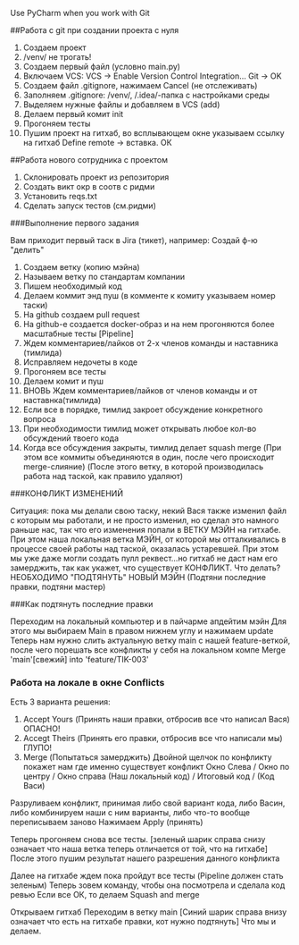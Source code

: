 Use PyCharm when you work with Git

##Работа с git при создании проекта с нуля
1) Создаем проект
2) /venv/ не трогать!
3) Создаем первый файл (условно main.py)
4) Включаем VCS:
VCS -> Enable Version Control Integration... Git -> OK
5) Создаем файл .gitignore, нажимаем Cancel (не отслеживать)
6) Заполняем .gitignore: /venv/, /.idea/-папка с настройками среды
7) Выделяем нужные файлы и добавляем в VCS (add)
8) Делаем первый комит init
9) Прогоняем тесты
10) Пушим проект на гитхаб, во всплывающем окне указываем ссылку на гитхаб Define remote -> вставка. ОК

##Работа нового сотрудника с проектом
1) Склонировать проект из репозитория
2) Создать викт окр в соотв с ридми
3) Установить reqs.txt
4) Сделать запуск тестов (см.ридми)

###Выполнение первого задания

Вам приходит первый таск в Jira (тикет), например: Создай ф-ю "делить"
1) Создаем ветку (копию мэйна)
2) Называем ветку по стандартам компании
3) Пишем необходимый код
4) Делаем коммит энд пуш (в комменте к комиту указываем номер таски)
5) На github создаем pull request
6) На github-е создается docker-образ и на нем прогоняются более масштабные тесты [Pipeline]
7) Ждем комментариев/лайков от 2-х членов команды и наставника (тимлида)
8) Исправляем недочеты в коде
9) Прогоняем все тесты
10) Делаем комит и пуш
11) ВНОВЬ Ждем комментариев/лайков от членов команды и от наставнка(тимлида)
12) Если все в порядке, тимлид закроет обсуждение конкретного вопроса
13) При необходимости тимлид может открывать любое кол-во обсуждений твоего кода
14) Когда все обсуждения закрыты, тимлид делает squash merge
(При этом все коммиты объединяются в один, после чего происходит merge-слияние)
(После этого ветку, в которой производилась работа над таской, как правило удаляют)

###КОНФЛИКТ ИЗМЕНЕНИЙ

Ситуация: пока мы делали свою таску, некий Вася также изменил файл с которым мы работали, и не просто изменил, но сделал это намного раньше нас, так что его изменения попали в ВЕТКУ МЭЙН на гитхабе.
При этом наша локальная ветка МЭЙН, от которой мы отталкивались в процессе своей работы над таской, оказалась устаревшей. 
При этом мы уже даже могли создать пулл реквест...но гитхаб не даст нам его замерджить, так как укажет, что существует КОНФЛИКТ.
Что делать?
НЕОБХОДИМО "ПОДТЯНУТЬ" НОВЫЙ МЭЙН 
(Подтяни последние правки, подтяни мастер)

###Как подтянуть последние правки

Переходим на локальный компьютер и в пайчарме апдейтим мэйн
Для этого мы выбираем Main в правом нижнем углу и нажимаем update
Теперь нам нужно слить актуальную ветку main с нашей feature-веткой, после чего порешать все конфликты у себя на локальном компе
Merge 'main'[свежий] into 'feature/TIK-003'

### Работа на локале в окне Conflicts

Есть 3 варианта решения:
1) Accept Yours (Принять наши правки, отбросив все что написал Вася) ОПАСНО!
2) Accegt Theirs (Принять его правки, отбросив все что написали мы) ГЛУПО!
3) Merge (Попытаться замерджить)
Двойной щелчок по конфликту покажет нам где именно существует конфликт
Окно Слева		/	Окно по центру	/	Окно справа
(Наш локальный код)	/	Итоговый код	/	(Код Васи)

Разруливаем конфликт, принимая либо свой вариант кода, либо Васин, либо комбинируем наши с ним варианты, либо что-то вообще переписываем заново
Нажимаем Apply (принять)

Теперь прогоняем снова все тесты.
[зеленый шарик справа снизу означает что наша ветка теперь отличается от той, что на гитхабе]
После этого пушим результат нашего разрешения данного конфликта

Далее на гитхабе ждем пока пройдут все тесты (Pipeline должен стать зеленым)
Теперь зовем команду, чтобы она посмотрела и сделала код ревью
Если все ОК, то делаем Squash and merge

Открываем гитхаб
Переходим в ветку main
[Синий шарик справа внизу означает что есть на гитхабе правки, кот нужно подтянуть]
Что мы и делаем.